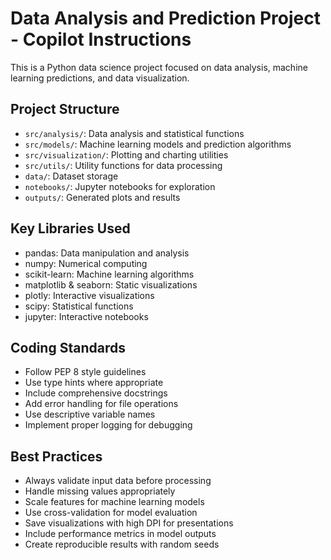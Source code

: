 <!-- Use this file to provide workspace-specific custom instructions to Copilot. For more details, visit https://code.visualstudio.com/docs/copilot/copilot-customization#_use-a-githubcopilotinstructionsmd-file -->

# Data Analysis and Prediction Project - Copilot Instructions

This is a Python data science project focused on data analysis, machine learning predictions, and data visualization.

## Project Structure
- `src/analysis/`: Data analysis and statistical functions
- `src/models/`: Machine learning models and prediction algorithms
- `src/visualization/`: Plotting and charting utilities
- `src/utils/`: Utility functions for data processing
- `data/`: Dataset storage
- `notebooks/`: Jupyter notebooks for exploration
- `outputs/`: Generated plots and results

## Key Libraries Used
- pandas: Data manipulation and analysis
- numpy: Numerical computing
- scikit-learn: Machine learning algorithms
- matplotlib & seaborn: Static visualizations
- plotly: Interactive visualizations
- scipy: Statistical functions
- jupyter: Interactive notebooks

## Coding Standards
- Follow PEP 8 style guidelines
- Use type hints where appropriate
- Include comprehensive docstrings
- Add error handling for file operations
- Use descriptive variable names
- Implement proper logging for debugging

## Best Practices
- Always validate input data before processing
- Handle missing values appropriately
- Scale features for machine learning models
- Use cross-validation for model evaluation
- Save visualizations with high DPI for presentations
- Include performance metrics in model outputs
- Create reproducible results with random seeds
